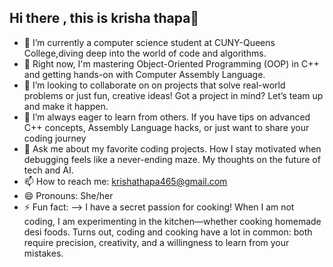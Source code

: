 ## Hi there , this is krisha thapa👋

- 🔭 I’m currently a computer science student at CUNY-Queens College,diving deep into the world of code and algorithms.
- 🌱 Right now, I'm mastering Object-Oriented Programming (OOP) in C++ and getting hands-on with Computer Assembly Language.
- 👯 I’m looking to collaborate on on projects that solve real-world problems or just fun, creative ideas! Got a project in mind? Let’s team up and make it happen.
- 🤔 I’m always eager to learn from others. If you have tips on advanced C++ concepts, Assembly Language hacks, or just want to share your coding journey
- 💬 Ask me about my favorite coding projects. How I stay motivated when debugging feels like a never-ending maze. My thoughts on the future of tech and AI.
- 📫 How to reach me: krishathapa465@gmail.com
- 😄 Pronouns: She/her
- ⚡ Fun fact:
 --> I have a secret passion for cooking! When I am not coding, I am experimenting in the kitchen—whether cooking homemade desi foods.
     Turns out, coding and cooking have a lot in common: both require precision, creativity, and a willingness to learn from your mistakes.
